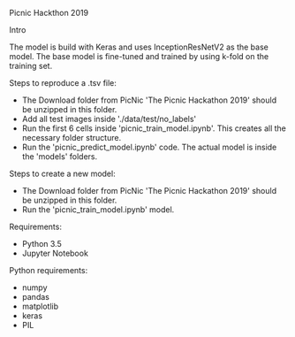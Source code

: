 Picnic Hackthon 2019

Intro

The model is build with Keras and uses InceptionResNetV2 as the base model.
The base model is fine-tuned and trained by using k-fold on the training set.

Steps to reproduce a .tsv file:
- The Download folder from PicNic 'The Picnic Hackathon 2019' should be unzipped in this folder.
- Add all test images inside './data/test/no_labels'
- Run the first 6 cells inside 'picnic_train_model.ipynb'. This creates all the necessary folder structure.
- Run the 'picnic_predict_model.ipynb' code. The actual model is inside the 'models' folders.

Steps to create a new model:
- The Download folder from PicNic 'The Picnic Hackathon 2019' should be unzipped in this folder.
- Run the 'picnic_train_model.ipynb' model.

Requirements:
- Python 3.5
- Jupyter Notebook

Python requirements:
- numpy
- pandas
- matplotlib
- keras
- PIL

